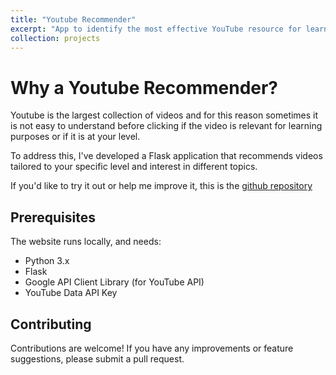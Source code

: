 ```yaml
---
title: "Youtube Recommender"
excerpt: "App to identify the most effective YouTube resource for learning.<br/>"
collection: projects
---
```


# Why a Youtube Recommender?
Youtube is the largest collection of videos and for this reason sometimes it is not easy to understand before clicking if the video is relevant for learning purposes or if it is at your level.

To address this, I've developed a Flask application that recommends videos tailored to your specific level and interest in different topics.

If you'd like to try it out or help me improve it, this is the [github repository](https://github.com/DarioTortorici/youtube_recommendation)

## Prerequisites
The website runs locally, and needs:
- Python 3.x
- Flask
- Google API Client Library (for YouTube API)
- YouTube Data API Key

## Contributing

Contributions are welcome! If you have any improvements or feature suggestions, please submit a pull request.
